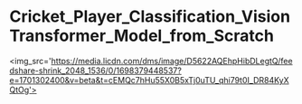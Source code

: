 # Cricket_Player_Classification_VisionTransformer_Model_from_Scratch
<img_src='https://media.licdn.com/dms/image/D5622AQEhpHibDLegtQ/feedshare-shrink_2048_1536/0/1698379448537?e=1701302400&v=beta&t=cEMQc7hHu55X0B5xTj0uTU_qhi79t0I_DR84KyXQtOg'>
